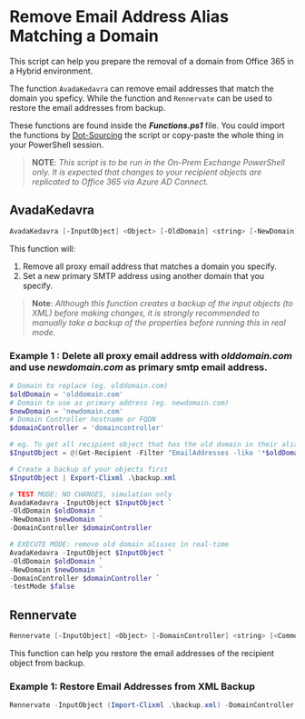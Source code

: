 # Remove Email Address Alias Matching a Domain
This script can help you prepare the removal of a domain from Office 365 in a Hybrid environment.

The function `AvadaKedavra` can remove email addresses that match the domain you speficy. While the function and `Rennervate` can be used to restore the email addresses from backup.

These functions are found inside the ***Functions.ps1*** file. You could import the functions by [Dot-Sourcing](https://docs.microsoft.com/en-us/powershell/module/microsoft.powershell.core/about/about_scripts?view=powershell-7#script-scope-and-dot-sourcing) the script or copy-paste the whole thing in your PowerShell session.

> **NOTE**: *This script is to be run in the On-Prem Exchange PowerShell only. It is expected that changes to your recipient objects are replicated to Office 365 via Azure AD Connect.*

## AvadaKedavra

```PowerShell
AvadaKedavra [-InputObject] <Object> [-OldDomain] <string> [-NewDomain] <string> [-DomainController] <string> [[-testMode] <bool>] [<CommonParameters>]
```

This function will:

1. Remove all proxy email address that matches a domain you specify.
2. Set a new primary SMTP address using another domain that you specify.

> **Note**: *Although this function creates a backup of the input objects (to XML) before making changes, it is strongly recommended to manually take a backup of the properties before running this in real mode.*

### Example 1 : Delete all proxy email address with *olddomain.com* and use *newdomain.com* as primary smtp email address.

```PowerShell
# Domain to replace (eg. olddomain.com)
$oldDomain = 'olddomain.com'
# Domain to use as primary address (eg. newdomain.com)
$newDomain = 'newdomain.com'
# Domain Controller hostname or FQDN
$domainController = 'domaincontroller'

# eg. To get all recipient object that has the old domain in their alias, excluding mail contact objects
$InputObject = @(Get-Recipient -Filter "EmailAddresses -like '*$oldDomain' -and RecipientTypeDetails -ne 'MailContact'" -ResultSize unlimited -DomainController $domainController)

# Create a backup of your objects first
$InputObject | Export-Clixml .\backup.xml

# TEST MODE: NO CHANGES, simulation only
AvadaKedavra -InputObject $InputObject `
-OldDomain $oldDomain `
-NewDomain $newDomain `
-DomainController $domainController

# EXECUTE MODE: remove old domain aliases in real-time
AvadaKedavra -InputObject $InputObject `
-OldDomain $oldDomain `
-NewDomain $newDomain `
-DomainController $domainController `
-testMode $false

```

## Rennervate

```PowerShell
Rennervate [-InputObject] <Object> [-DomainController] <string> [<CommonParameters>]
```

This function can help you restore the email addresses of the recipient object from backup.

### Example 1: Restore Email Addresses from XML Backup

```PowerShell
Rennervate -InputObject (Import-Clixml .\backup.xml) -DomainController 'domaincontroller'
```